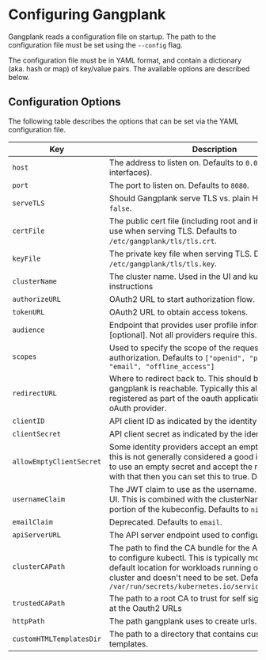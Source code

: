 # Configuring Gangplank

Gangplank reads a configuration file on startup. The path to the configuration file must be set using the `--config` flag.

The configuration file must be in YAML format, and contain a dictionary (aka. hash or map) of key/value pairs. The available options are described below.

## Configuration Options

The following table describes the options that can be set via the YAML configuration file.

| Key                      | Description                                                                                                                                                                                                                                                                    |
| ------------------------ | ------------------------------------------------------------------------------------------------------------------------------------------------------------------------------------------------------------------------------------------------------------------------------ |
| `host`                   | The address to listen on. Defaults to `0.0.0.0` (All interfaces).                                                                                                                                                                                                              |
| `port`                   | The port to listen on. Defaults to `8080`.                                                                                                                                                                                                                                     |
| `serveTLS`               | Should Gangplank serve TLS vs. plain HTTP? Defaults to `false`.                                                                                                                                                                                                                |
| `certFile`               | The public cert file (including root and intermediates) to use when serving TLS. Defaults to `/etc/gangplank/tls/tls.crt`.                                                                                                                                                     |
| `keyFile`                | The private key file when serving TLS. Defaults to `/etc/gangplank/tls/tls.key`.                                                                                                                                                                                               |
| `clusterName`            | The cluster name. Used in the UI and kubectl config instructions                                                                                                                                                                                                               |
| `authorizeURL`           | OAuth2 URL to start authorization flow.                                                                                                                                                                                                                                        |
| `tokenURL`               | OAuth2 URL to obtain access tokens.                                                                                                                                                                                                                                            |
| `audience`               | Endpoint that provides user profile information [optional]. Not all providers require this.                                                                                                                                                                                    |
| `scopes`                 | Used to specify the scope of the requested Oauth authorization. Defaults to `["openid", "profile", "email", "offline_access"]`                                                                                                                                                 |
| `redirectURL`            | Where to redirect back to. This should be a URL where gangplank is reachable. Typically this also needs to be registered as part of the oauth application with the oAuth provider.                                                                                             |
| `clientID`               | API client ID as indicated by the identity provider                                                                                                                                                                                                                            |
| `clientSecret`           | API client secret as indicated by the identity provider                                                                                                                                                                                                                        |
| `allowEmptyClientSecret` | Some identity providers accept an empty client secret, this is not generally considered a good idea. If you have to use an empty secret and accept the risks that come with that then you can set this to true. Defaults to `false`.                                           |
| `usernameClaim`          | The JWT claim to use as the username. This is used in UI. This is combined with the clusterName for the "user" portion of the kubeconfig. Defaults to `nickname`.                                                                                                              |
| `emailClaim`             | Deprecated. Defaults to `email`.                                                                                                                                                                                                                                               |
| `apiServerURL`           | The API server endpoint used to configure kubectl                                                                                                                                                                                                                              |
| `clusterCAPath`          | The path to find the CA bundle for the API server. Used to configure kubectl. This is typically mounted into the default location for workloads running on a Kubernetes cluster and doesn't need to be set. Defaults to `/var/run/secrets/kubernetes.io/serviceaccount/ca.crt` |
| `trustedCAPath`          | The path to a root CA to trust for self signed certificates at the Oauth2 URLs                                                                                                                                                                                                 |
| `httpPath`               | The path gangplank uses to create urls. Defaults to `""`.                                                                                                                                                                                                                      |
| `customHTMLTemplatesDir` | The path to a directory that contains custom HTML templates.                                                                                                                                                                                                                   |
